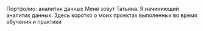 Портфолио: аналитик данных
Меня зовут Татьяна. Я начиниющий аналитик данных. Здесь коротко о моих проектах выполенных во время обучения и практики
